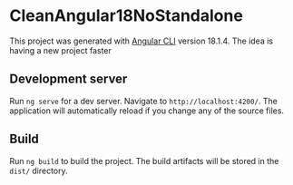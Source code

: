 # CleanAngular18NoStandalone

This project was generated with [Angular CLI](https://github.com/angular/angular-cli) version 18.1.4.
The idea is having a new project faster

## Development server

Run `ng serve` for a dev server. Navigate to `http://localhost:4200/`. The application will automatically reload if you change any of the source files.

## Build

Run `ng build` to build the project. The build artifacts will be stored in the `dist/` directory.

